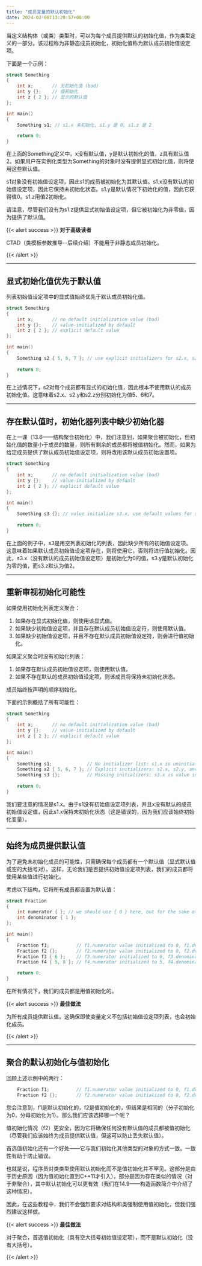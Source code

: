 ```yaml
---
title: "成员变量的默认初始化"
date: 2024-03-08T13:20:57+08:00
---
```


当定义结构体（或类）类型时，可以为每个成员提供默认的初始化值，作为类型定义的一部分。该过程称为非静态成员初始化，初始化值称为默认成员初始值设定项。

下面是一个示例：

```C++
struct Something
{
    int x;       // 无初始化值 (bad)
    int y {};    // 值初始化
    int z { 2 }; // 显示的默认值
};

int main()
{
    Something s1; // s1.x 未初始化, s1.y 是 0, s1.z 是 2

    return 0;
}
```

在上面的Something定义中，x没有默认值，y是默认初始化的值，z具有默认值2。如果用户在实例化类型为Something的对象时没有提供显式初始化值，则将使用这些默认值。

s1对象没有初始值设定项，因此s1的成员被初始化为其默认值。s1.x没有默认的初始值设定项，因此它保持未初始化状态。s1.y是默认情况下初始化的值，因此它获得值0。s1.z用值2初始化。

请注意，尽管我们没有为s1.z提供显式初始值设定项，但它被初始化为非零值，因为提供了默认值。

{{< alert success >}}
**对于高级读者**

CTAD（类模板参数推导--后续介绍）不能用于非静态成员初始化。

{{< /alert >}}

***
## 显式初始化值优先于默认值

列表初始值设定项中的显式值始终优先于默认成员初始化值。

```C++
struct Something
{
    int x;       // no default initialization value (bad)
    int y {};    // value-initialized by default
    int z { 2 }; // explicit default value
};

int main()
{
    Something s2 { 5, 6, 7 }; // use explicit initializers for s2.x, s2.y, and s2.z (no default values are used)
   
    return 0;
}
```

在上述情况下，s2对每个成员都有显式的初始化值，因此根本不使用默认的成员初始化值。这意味着s2.x、s2.y和s2.z分别初始化为值5、6和7。

***
## 存在默认值时，初始化器列表中缺少初始化器

在上一课（13.6——结构聚合初始化）中，我们注意到，如果聚合被初始化，但初始化值的数量小于成员的数量，则所有剩余的成员都将被值初始化。然而，如果为给定成员提供了默认成员初始值设定项，则将改用该默认成员初始设置项。

```C++
struct Something
{
    int x;       // no default initialization value (bad)
    int y {};    // value-initialized by default
    int z { 2 }; // explicit default value
};

int main()
{
    Something s3 {}; // value initialize s3.x, use default values for s3.y and s3.z
   
    return 0;
}
```

在上面的例子中，s3是用空列表初始化的列表，因此缺少所有的初始值设定项。这意味着如果默认成员初始值设定项存在，则将使用它，否则将进行值初始化。因此，s3.x（没有默认的成员初始值设定项）是初始化为0的值，s3.y是默认初始化为零的值，而s3.z默认为值2。

***
## 重新审视初始化可能性

如果使用初始化列表定义聚合：

1. 如果存在显式初始化值，则使用该显式值。
2. 如果缺少初始值设定项，并且存在默认成员初始值设定符，则使用默认值。
3. 如果缺少初始值设定项，并且不存在默认成员初始值设定符，则会进行值初始化。


如果定义聚合时没有初始化列表：

1. 如果存在默认成员初始值设定项，则使用默认值。
2. 如果不存在默认的成员初始值设定项，则该成员将保持未初始化状态。


成员始终按声明的顺序初始化。

下面的示例概括了所有可能性：

```C++
struct Something
{
    int x;       // no default initialization value (bad)
    int y {};    // value-initialized by default
    int z { 2 }; // explicit default value
};

int main()
{
    Something s1;             // No initializer list: s1.x is uninitialized, s1.y and s1.z use defaults
    Something s2 { 5, 6, 7 }; // Explicit initializers: s2.x, s2.y, and s2.z use explicit values (no default values are used)
    Something s3 {};          // Missing initializers: s3.x is value initialized, s3.y and s3.z use defaults
   
    return 0;
}
```

我们要注意的情况是s1.x。由于s1没有初始值设定项列表，并且x没有默认的成员初始值设定值，因此s1.x保持未初始化状态（这是错误的，因为我们应该始终初始化变量）。

***
## 始终为成员提供默认值

为了避免未初始化成员的可能性，只需确保每个成员都有一个默认值（显式默认值或空的大括号对）。这样，无论我们是否提供初始值设定项列表，我们的成员都将使用某些值进行初始化。

考虑以下结构，它将所有成员都设置为默认值：

```C++
struct Fraction
{
	int numerator { }; // we should use { 0 } here, but for the sake of example we'll use value initialization instead
	int denominator { 1 };
};

int main()
{
	Fraction f1;          // f1.numerator value initialized to 0, f1.denominator defaulted to 1
	Fraction f2 {};       // f2.numerator value initialized to 0, f2.denominator defaulted to 1
	Fraction f3 { 6 };    // f3.numerator initialized to 6, f3.denominator defaulted to 1
	Fraction f4 { 5, 8 }; // f4.numerator initialized to 5, f4.denominator initialized to 8

	return 0;
}
```

在所有情况下，我们的成员都是用值初始化的。

{{< alert success >}}
**最佳做法**

为所有成员提供默认值。这确保即使变量定义不包括初始值设定项列表，也会初始化成员。

{{< /alert >}}

***
## 聚合的默认初始化与值初始化

回顾上述示例中的两行：

```C++
	Fraction f1;          // f1.numerator value initialized to 0, f1.denominator defaulted to 1
	Fraction f2 {};       // f2.numerator value initialized to 0, f2.denominator defaulted to 1
```

您会注意到，f1是默认初始化的，f2是值初始化的，但结果是相同的（分子初始化为0，分母初始化为1）。那么我们应该选择哪一个呢？

值初始化情况（f2）更安全，因为它将确保任何没有默认值的成员都被值初始化（尽管我们应该始终为成员提供默认值，但这可以防止丢失默认值）。

首选值初始化还有一个好处——它与我们初始化其他类型的对象的方式一致。一致性有助于防止错误。

也就是说，程序员对类类型使用默认初始化而不是值初始化并不罕见。这部分是由于历史原因（因为值初始化直到C++11才引入），部分是因为存在类似的情况（对于非聚合），其中默认初始化可以更有效（我们在14.9——构造函数简介中介绍了这种情况）。

因此，在这些教程中，我们不会强烈要求对结构和类强制使用值初始化，但我们强烈建议这样做。

{{< alert success >}}
**最佳做法**

对于聚合，首选值初始化（具有空大括号初始值设定项），而不是默认初始化（没有大括号）。

{{< /alert >}}

